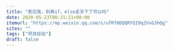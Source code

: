 ```yaml
---
title: "答应我，别再if，else走天下了可以吗"
date: 2020-05-23T00:31:21+08:00
itemurl: "https://mp.weixin.qq.com/s/ufRf8DQQRYQI0q2VxG3hQg"
sites: ""
tags: ["项目经验"]
draft: false
---
```


